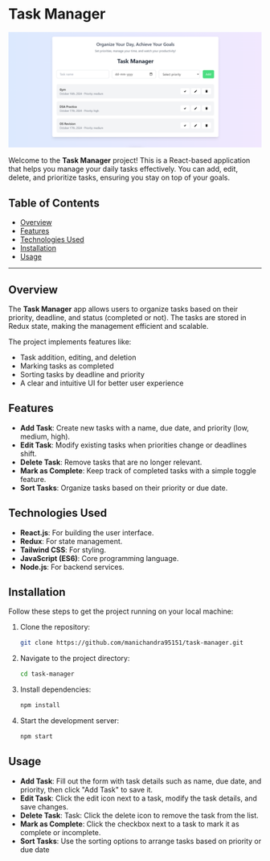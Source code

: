 # Task Manager

![Task Manager](./public//task.png)

Welcome to the **Task Manager** project! This is a React-based application that helps you manage your daily tasks effectively. You can add, edit, delete, and prioritize tasks, ensuring you stay on top of your goals.

## Table of Contents
- [Overview](#overview)
- [Features](#features)
- [Technologies Used](#technologies-used)
- [Installation](#installation)
- [Usage](#usage)


---

## Overview

The **Task Manager** app allows users to organize tasks based on their priority, deadline, and status (completed or not). The tasks are stored in Redux state, making the management efficient and scalable.

The project implements features like:
- Task addition, editing, and deletion
- Marking tasks as completed
- Sorting tasks by deadline and priority
- A clear and intuitive UI for better user experience

## Features

- **Add Task**: Create new tasks with a name, due date, and priority (low, medium, high).
- **Edit Task**: Modify existing tasks when priorities change or deadlines shift.
- **Delete Task**: Remove tasks that are no longer relevant.
- **Mark as Complete**: Keep track of completed tasks with a simple toggle feature.
- **Sort Tasks**: Organize tasks based on their priority or due date.

## Technologies Used

- **React.js**: For building the user interface.
- **Redux**: For state management.
- **Tailwind CSS**: For styling.
- **JavaScript (ES6)**: Core programming language.
- **Node.js**: For backend services.

## Installation

Follow these steps to get the project running on your local machine:

1. Clone the repository:
   ```bash
   git clone https://github.com/manichandra95151/task-manager.git
2. Navigate to the project directory:
   ```bash
   cd task-manager
3. Install dependencies:
   ```bash
   npm install
4. Start the development server:
   ```bash
   npm start

## Usage

- **Add Task**: Fill out the form with task details such as name, due date, and priority, then click "Add Task" to save it.
- **Edit Task**: Click the edit icon next to a task, modify the task details, and save changes.
- **Delete Task**: Task: Click the delete icon to remove the task from the list.
- **Mark as Complete**: Click the checkbox next to a task to mark it as complete or incomplete.
- **Sort Tasks**:  Use the sorting options to arrange tasks based on priority or due date


